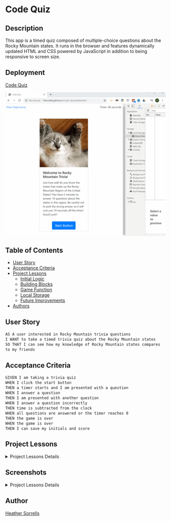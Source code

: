 # Code Quiz

## Description 
This app is a timed quiz composed of multiple-choice questions about the Rocky Mountain states. It runs in the browser and features dynamically updated HTML and CSS powered by JavaScript in addition to being responsive to screen size.

## Deployment

  [Code Quiz](https://hlsorrells.github.io/Code-Quiz/index.html)

  ![](assets/images/CodeQuiz.gif)

## Table of Contents

  * [User Story](#user-story)
  * [Acceptance Criteria](#acceptance-criteria)
  * [Project Lessons](#project-lessons)
    * [Initial Logic](#initial-logic)
    * [Building Blocks](#building-blocks)
    * [Game Function](#game-function)
    * [Local Storage](#local-storage)
    * [Future Improvements](#future-improvements)
  * [Authors](#author)


## User Story

```
AS A user interested in Rocky Mountain trivia questions
I WANT to take a timed trivia quiz about the Rocky Mountain states
SO THAT I can see how my knowledge of Rocky Mountain states compares to my friends
```

## Acceptance Criteria

```
GIVEN I am taking a trivia quiz
WHEN I click the start button
THEN a timer starts and I am presented with a question
WHEN I answer a question
THEN I am presented with another question
WHEN I answer a question incorrectly
THEN time is subtracted from the clock
WHEN all questions are answered or the timer reaches 0
THEN the game is over
WHEN the game is over
THEN I can save my initials and score
```

## Project Lessons
<details>
    <summary markdown="span">Project Lessons Details</summary>

### Initial Logic
My first thing to tackle was building an HTML layout using bootstrap. I selected a card layout that included an image, card title, and card text. From there, I added two divs for buttons: one was for the vertical answer buttons to be appended to from the JS, the other was for the start button that would be hidden once clicked.

### Building Blocks
I created some "legos" to play with in the JS file by creating global variables for the image, card title, card text, button group, and start button. Also, I knew that I would need a variable to keep count on the timer and another for cycling through the question bank. Then I created my array of questions that could be accessed as objects by my game function.

### Game Function
After created my event listener for the start button, I started working on the game play function. This took some time as I had to logic out each piece of the game from creating the answer buttons, setting the content of each game card, to grading the cards and adjusting the timer for wrong answers. I learned a valuable lesson during this project, do not put a function inside of another function when I am still learning JavaScript. Originally, I nested the function displayGrade inside of the function game. This caused my question cycle to skip the third question going straight from the second question to the fourth question.

### Local Storage
This project challenged me to set the local storage while the user was on the results page before transitioning to the leaderboard page. This meant that the user data had to be capture on submit to save to local storage, then retrieved from local storage to build the leaderboard.

### Future Improvements
As I did not have the time to fully complete this project, I would like to revisit this application later as I think it could be turned into a very fun game for me and my nephew to play. This application could provide him with a simple game to use like flashcards for his school studies. I hope to expand on this idea as I learn more about building web applications.
</details>

## Screenshots
<details>
    <summary markdown="span">Project Lessons Details</summary>

![Home Page](assets/images/homePage.png)

*Home Page of Game*

![Trivia Question Page](assets/images/gameQuestionPage.png)

*Trivia Question Page*

![Result Page](assets/images/gameResultsPage.png)

*Game Results Page*

![Leaderboard with Initials](assets/images/leaderboardResultsWithInitials.png)

*Leaderboard Page with Game Results*

![Leaderboard Cleared](assets/images/leaderboardResultsCleared.png)
</details>

## Author
[Heather Sorrells](mailto:hlsorrells.dev@gmail.com)
